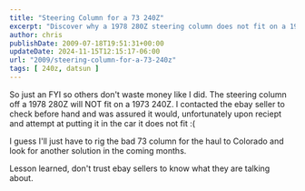 ```yaml
---
title: "Steering Column for a 73 240Z"
excerpt: "Discover why a 1978 280Z steering column does not fit on a 1973 240Z, despite assurances from eBay sellers."
author: chris
publishDate: 2009-07-18T19:51:31+00:00
updateDate: 2024-11-15T12:15:17-06:00
url: "2009/steering-column-for-a-73-240z"
tags: [ 240z, datsun ]
---
```


So just an FYI so others don't waste money like I did. The steering column off a 1978 280Z will NOT fit on a 1973 240Z. I contacted the ebay seller to check before hand and was assured it would, unfortunately upon reciept and attempt at putting it in the car it does not fit :(

I guess I'll just have to rig the bad 73 column for the haul to Colorado and look for another solution in the coming months. 

Lesson learned, don't trust ebay sellers to know what they are talking about.

